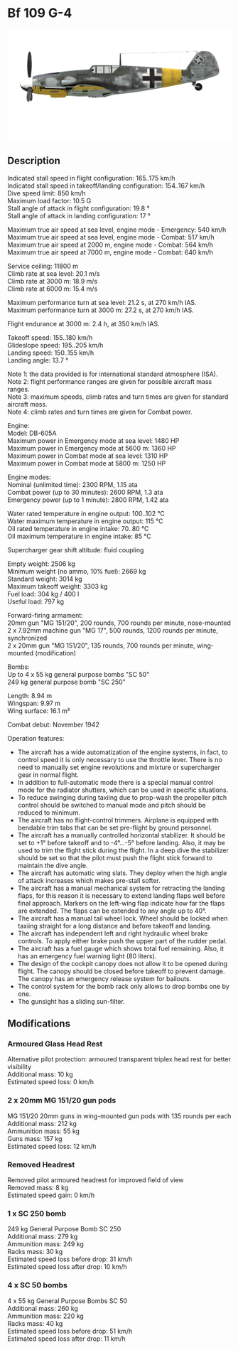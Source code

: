 # Bf 109 G-4  
  
![bf109g4](../images/bf109g4.png)  
  
## Description  
  
Indicated stall speed in flight configuration: 165..175 km/h  
Indicated stall speed in takeoff/landing configuration: 154..167 km/h  
Dive speed limit: 850 km/h  
Maximum load factor: 10.5 G  
Stall angle of attack in flight configuration: 19.8 °  
Stall angle of attack in landing configuration: 17 °  
  
Maximum true air speed at sea level, engine mode - Emergency: 540 km/h  
Maximum true air speed at sea level, engine mode - Combat: 517 km/h  
Maximum true air speed at 2000 m, engine mode - Combat: 564 km/h  
Maximum true air speed at 7000 m, engine mode - Combat: 640 km/h  
  
Service ceiling: 11800 m  
Climb rate at sea level: 20.1 m/s  
Climb rate at 3000 m: 18.9 m/s  
Climb rate at 6000 m: 15.4 m/s  
  
Maximum performance turn at sea level: 21.2 s, at 270 km/h IAS.  
Maximum performance turn at 3000 m: 27.2 s, at 270 km/h IAS.  
  
Flight endurance at 3000 m: 2.4 h, at 350 km/h IAS.  
  
Takeoff speed: 155..180 km/h  
Glideslope speed: 195..205 km/h  
Landing speed: 150..155 km/h  
Landing angle: 13.7 °  
  
Note 1: the data provided is for international standard atmosphere (ISA).  
Note 2: flight performance ranges are given for possible aircraft mass ranges.  
Note 3: maximum speeds, climb rates and turn times are given for standard aircraft mass.  
Note 4: climb rates and turn times are given for Combat power.  
  
Engine:  
Model: DB-605A  
Maximum power in Emergency mode at sea level: 1480 HP  
Maximum power in Emergency mode at 5600 m: 1360 HP  
Maximum power in Combat mode at sea level: 1310 HP  
Maximum power in Combat mode at 5800 m: 1250 HP  
  
Engine modes:  
Nominal (unlimited time): 2300 RPM, 1.15 ata  
Combat power (up to 30 minutes): 2600 RPM, 1.3 ata  
Emergency power (up to 1 minute): 2800 RPM, 1.42 ata  
  
Water rated temperature in engine output: 100..102 °C  
Water maximum temperature in engine output: 115 °C  
Oil rated temperature in engine intake: 70..80 °C  
Oil maximum temperature in engine intake: 85 °C  
  
Supercharger gear shift altitude: fluid coupling   
  
Empty weight: 2506 kg  
Minimum weight (no ammo, 10% fuel): 2669 kg  
Standard weight: 3014 kg  
Maximum takeoff weight: 3303 kg  
Fuel load: 304 kg / 400 l  
Useful load: 797 kg  
  
Forward-firing armament:  
20mm gun "MG 151/20", 200 rounds, 700 rounds per minute, nose-mounted  
2 x 7.92mm machine gun "MG 17", 500 rounds, 1200 rounds per minute, synchronized  
2 x 20mm gun "MG 151/20", 135 rounds, 700 rounds per minute, wing-mounted (modification)  
  
Bombs:  
Up to 4 x 55 kg general purpose bombs "SC 50"  
249 kg general purpose bomb "SC 250"  
  
Length: 8.94 m  
Wingspan: 9.97 m  
Wing surface: 16.1 m²  
  
Combat debut: November 1942  
  
Operation features:  
- The aircraft has a wide automatization of the engine systems, in fact, to control speed it is only necessary to use the throttle lever. There is no need to manually set engine revolutions and mixture or supercharger gear in normal flight.  
- In addition to full-automatic mode there is a special manual control mode for the radiator shutters, which can be used in specific situations.  
- To reduce swinging during taxiing due to prop-wash the propeller pitch control should be switched to manual mode and pitch should be reduced to minimum.  
- The aircraft has no flight-control trimmers. Airplane is equipped with bendable trim tabs that can be set pre-flight by ground personnel.  
- The aircraft has a manually controlled horizontal stabilizer. It should be set to +1° before takeoff and to -4°...-5° before landing. Also, it may be used to trim the flight stick during the flight. In a deep dive the stabilizer should be set so that the pilot must push the flight stick forward to maintain the dive angle.  
- The aircraft has automatic wing slats. They deploy when the high angle of attack increases which makes pre-stall softer.  
- The aircraft has a manual mechanical system for retracting the landing flaps, for this reason it is necessary to extend landing flaps well before final approach. Markers on the left-wing flap indicate how far the flaps are extended. The flaps can be extended to any angle up to 40°.  
- The aircraft has a manual tail wheel lock. Wheel should be locked when taxiing straight for a long distance and before takeoff and landing.  
- The aircraft has independent left and right hydraulic wheel brake controls. To apply either brake push the upper part of the rudder pedal.  
- The aircraft has a fuel gauge which shows total fuel remaining. Also, it has an emergency fuel warning light (80 liters).  
- The design of the cockpit canopy does not allow it to be opened during flight. The canopy should be closed before takeoff to prevent damage. The canopy has an emergency release system for bailouts.  
- The control system for the bomb rack only allows to drop bombs one by one.  
- The gunsight has a sliding sun-filter.  
  
## Modifications  
  
  
### Armoured Glass Head Rest  
  
Alternative pilot protection: armoured transparent triplex head rest for better visibility  
Additional mass: 10 kg  
Estimated speed loss: 0 km/h  
  
### 2 x 20mm MG 151/20 gun pods  
  
MG 151/20 20mm guns in wing-mounted gun pods with 135 rounds per each  
Additional mass: 212 kg  
Ammunition mass: 55 kg  
Guns mass: 157 kg  
Estimated speed loss: 12 km/h  
  
### Removed Headrest  
  
Removed pilot armoured headrest for improved field of view  
Removed mass: 8 kg  
Estimated speed gain: 0 km/h  
  
### 1 x SC 250 bomb  
  
249 kg General Purpose Bomb SC 250  
Additional mass: 279 kg  
Ammunition mass: 249 kg  
Racks mass: 30 kg  
Estimated speed loss before drop: 31 km/h  
Estimated speed loss after drop: 10 km/h  
  
### 4 x SC 50 bombs  
  
4 x 55 kg General Purpose Bombs SC 50  
Additional mass: 260 kg  
Ammunition mass: 220 kg  
Racks mass: 40 kg  
Estimated speed loss before drop: 51 km/h  
Estimated speed loss after drop: 11 km/h  